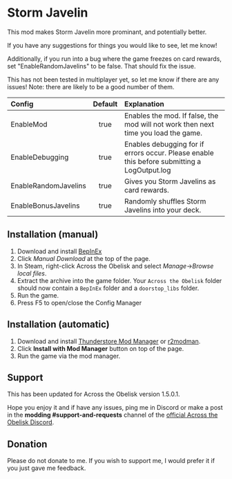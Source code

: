 # Storm Javelin

This mod makes Storm Javelin more prominant, and potentially better.

If you have any suggestions for things you would like to see, let me know!

Additionally, if you run into a bug where the game freezes on card rewards, set "EnableRandomJavelins" to be false. That should fix the issue.

This has not been tested in multiplayer yet, so let me know if there are any issues! Note: there are likely to be a good number of them.

| Config               | Default | Explanation                                                                                 |
| :------------------- | :-----: | :------------------------------------------------------------------------------------------ |
| EnableMod            |  true   | Enables the mod. If false, the mod will not work then next time you load the game.          |
| EnableDebugging      |  true   | Enables debugging for if errors occur. Please enable this before submitting a LogOutput.log |
| EnableRandomJavelins |  true   | Gives you Storm Javelins as card rewards.                                                   |
| EnableBonusJavelins  |  true   | Randomly shuffles Storm Javelins into your deck.                                            |

## Installation (manual)

1. Download and install [BepInEx](https://thunderstore.io/c/across-the-obelisk/p/BepInEx/BepInExPack_AcrossTheObelisk/)
2. Click _Manual Download_ at the top of the page.
3. In Steam, right-click Across the Obelisk and select _Manage_->_Browse local files_.
4. Extract the archive into the game folder. Your `Across the Obelisk` folder should now contain a `BepInEx` folder and a `doorstop_libs` folder.
5. Run the game.
6. Press F5 to open/close the Config Manager

## Installation (automatic)

1. Download and install [Thunderstore Mod Manager](https://www.overwolf.com/app/Thunderstore-Thunderstore_Mod_Manager) or [r2modman](https://across-the-obelisk.thunderstore.io/package/ebkr/r2modman/).
2. Click **Install with Mod Manager** button on top of the page.
3. Run the game via the mod manager.

## Support

This has been updated for Across the Obelisk version 1.5.0.1.

Hope you enjoy it and if have any issues, ping me in Discord or make a post in the **modding #support-and-requests** channel of the [official Across the Obelisk Discord](https://discord.gg/across-the-obelisk-679706811108163701).

## Donation

Please do not donate to me. If you wish to support me, I would prefer it if you just gave me feedback.
